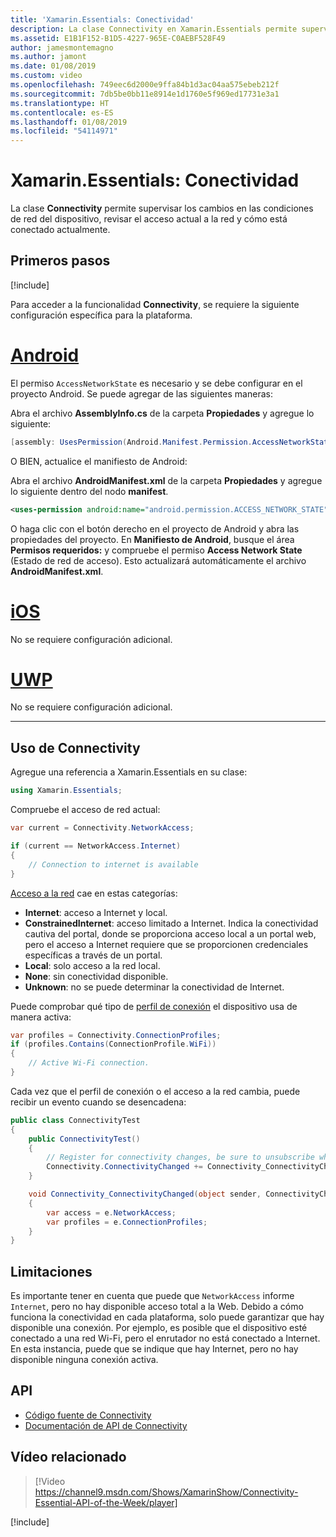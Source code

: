```yaml
---
title: 'Xamarin.Essentials: Conectividad'
description: La clase Connectivity en Xamarin.Essentials permite supervisar los cambios en las condiciones de red del dispositivo, revisar el acceso actual a la red y cómo está conectado actualmente.
ms.assetid: E1B1F152-B1D5-4227-965E-C0AEBF528F49
author: jamesmontemagno
ms.author: jamont
ms.date: 01/08/2019
ms.custom: video
ms.openlocfilehash: 749eec6d2000e9ffa84b1d3ac04aa575ebeb212f
ms.sourcegitcommit: 7db5be0bb11e8914e1d1760e5f969ed17731e3a1
ms.translationtype: HT
ms.contentlocale: es-ES
ms.lasthandoff: 01/08/2019
ms.locfileid: "54114971"
---
```

# <a name="xamarinessentials-connectivity"></a>Xamarin.Essentials: Conectividad

La clase **Connectivity** permite supervisar los cambios en las condiciones de red del dispositivo, revisar el acceso actual a la red y cómo está conectado actualmente.

## <a name="get-started"></a>Primeros pasos

[!include[](~/essentials/includes/get-started.md)]

Para acceder a la funcionalidad **Connectivity**, se requiere la siguiente configuración específica para la plataforma.

# <a name="androidtabandroid"></a>[Android](#tab/android)

El permiso `AccessNetworkState` es necesario y se debe configurar en el proyecto Android. Se puede agregar de las siguientes maneras:

Abra el archivo **AssemblyInfo.cs** de la carpeta **Propiedades** y agregue lo siguiente:

```csharp
[assembly: UsesPermission(Android.Manifest.Permission.AccessNetworkState)]
```

O BIEN, actualice el manifiesto de Android:

Abra el archivo **AndroidManifest.xml** de la carpeta **Propiedades** y agregue lo siguiente dentro del nodo **manifest**.

```xml
<uses-permission android:name="android.permission.ACCESS_NETWORK_STATE" />
```

O haga clic con el botón derecho en el proyecto de Android y abra las propiedades del proyecto. En **Manifiesto de Android**, busque el área **Permisos requeridos:** y compruebe el permiso **Access Network State** (Estado de red de acceso). Esto actualizará automáticamente el archivo **AndroidManifest.xml**.

# <a name="iostabios"></a>[iOS](#tab/ios)

No se requiere configuración adicional.

# <a name="uwptabuwp"></a>[UWP](#tab/uwp)

No se requiere configuración adicional.

-----

## <a name="using-connectivity"></a>Uso de Connectivity

Agregue una referencia a Xamarin.Essentials en su clase:

```csharp
using Xamarin.Essentials;
```

Compruebe el acceso de red actual:

```csharp
var current = Connectivity.NetworkAccess;

if (current == NetworkAccess.Internet)
{
    // Connection to internet is available
}
```

[Acceso a la red](xref:Xamarin.Essentials.NetworkAccess) cae en estas categorías:

* **Internet**: acceso a Internet y local.
* **ConstrainedInternet**: acceso limitado a Internet. Indica la conectividad cautiva del portal, donde se proporciona acceso local a un portal web, pero el acceso a Internet requiere que se proporcionen credenciales específicas a través de un portal.
* **Local**: solo acceso a la red local.
* **None**: sin conectividad disponible.
* **Unknown**: no se puede determinar la conectividad de Internet.

Puede comprobar qué tipo de [perfil de conexión](xref:Xamarin.Essentials.ConnectionProfile) el dispositivo usa de manera activa:

```csharp
var profiles = Connectivity.ConnectionProfiles;
if (profiles.Contains(ConnectionProfile.WiFi))
{
    // Active Wi-Fi connection.
}
```

Cada vez que el perfil de conexión o el acceso a la red cambia, puede recibir un evento cuando se desencadena:

```csharp
public class ConnectivityTest
{
    public ConnectivityTest()
    {
        // Register for connectivity changes, be sure to unsubscribe when finished
        Connectivity.ConnectivityChanged += Connectivity_ConnectivityChanged;
    }

    void Connectivity_ConnectivityChanged(object sender, ConnectivityChangedEventArgs  e)
    {
        var access = e.NetworkAccess;
        var profiles = e.ConnectionProfiles;
    }
}
```

## <a name="limitations"></a>Limitaciones

Es importante tener en cuenta que puede que `NetworkAccess` informe `Internet`, pero no hay disponible acceso total a la Web. Debido a cómo funciona la conectividad en cada plataforma, solo puede garantizar que hay disponible una conexión. Por ejemplo, es posible que el dispositivo esté conectado a una red Wi-Fi, pero el enrutador no está conectado a Internet. En esta instancia, puede que se indique que hay Internet, pero no hay disponible ninguna conexión activa.

## <a name="api"></a>API

* [Código fuente de Connectivity](https://github.com/xamarin/Essentials/tree/master/Xamarin.Essentials/Connectivity)
* [Documentación de API de Connectivity](xref:Xamarin.Essentials.Connectivity)

## <a name="related-video"></a>Vídeo relacionado

> [!Video https://channel9.msdn.com/Shows/XamarinShow/Connectivity-Essential-API-of-the-Week/player]

[!include[](~/essentials/includes/xamarin-show-essentials.md)]

